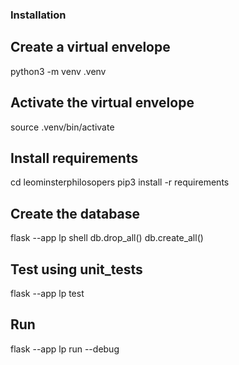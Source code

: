 ### Installation 
## Create a virtual envelope 
python3 -m venv .venv

## Activate the virtual envelope
source .venv/bin/activate

## Install requirements
cd leominsterphilosopers
pip3 install -r requirements

## Create the database
flask --app lp shell
db.drop_all()
db.create_all()

## Test using unit_tests
flask --app lp test

## Run
flask --app lp run --debug
